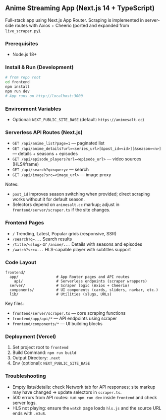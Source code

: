 ## Anime Streaming App (Next.js 14 + TypeScript)

Full-stack app using Next.js App Router. Scraping is implemented in server-side routes with Axios + Cheerio (ported and expanded from `live_scraper.py`).

### Prerequisites
- Node.js 18+

### Install & Run (Development)
```bash
# from repo root
cd frontend
npm install
npm run dev
# App runs on http://localhost:3000
```

### Environment Variables
- Optional: `NEXT_PUBLIC_SITE_BASE` (default: `https://animesalt.cc`)

### Serverless API Routes (Next.js)
- `GET /api/anime_list?page=1` — paginated list
- `GET /api/anime_details?url=<series_url>[&post_id=<id>][&season=<n>]` — details + seasons + episodes
- `GET /api/episode_players?url=<episode_url>` — video sources (HLS/iframe)
- `GET /api/search?q=<query>` — search
- `GET /api/image?src=<image_url>` — image proxy

Notes:
- `post_id` improves season switching when provided; direct scraping works without it for default season.
- Selectors depend on `animesalt.cc` markup; adjust in `frontend/server/scraper.ts` if the site changes.

### Frontend Pages
- `/` Trending, Latest, Popular grids (responsive, SSR)
- `/search?q=...` Search results
- `/title/<slug>` or `/anime/...` Details with seasons and episodes
- `/watch?src=...` HLS-capable player with subtitles support

### Code Layout
```
frontend/
  app/                 # App Router pages and API routes
    api/               # Serverless endpoints (scraper wrappers)
  server/              # Scraper logic (Axios + Cheerio)
  components/          # UI components (cards, sliders, navbar, etc.)
  lib/                 # Utilities (slugs, URLs)
```

Key files:
- `frontend/server/scraper.ts` — core scraping functions
- `frontend/app/api/*` — API endpoints using scraper
- `frontend/components/*` — UI building blocks

### Deployment (Vercel)
1. Set project root to `frontend`
2. Build Command: `npm run build`
3. Output Directory: `.next`
4. Env (optional): `NEXT_PUBLIC_SITE_BASE`

### Troubleshooting
- Empty lists/details: check Network tab for API responses; site markup may have changed → update selectors in `scraper.ts`.
- 500 errors from API routes: run `npm run dev` inside `frontend` and check server logs.
- HLS not playing: ensure the `watch` page loads `hls.js` and the source URL ends with `.m3u8`.

